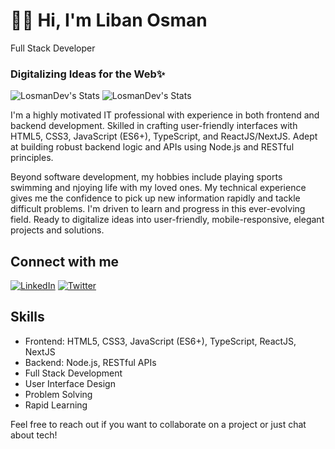 # 👋🏾 Hi, I'm Liban Osman

Full Stack Developer

### Digitalizing Ideas for the Web✨

![LosmanDev's Stats](https://github-readme-stats.vercel.app/api?username=LosmanDev&theme=dark&rank_icon=github&hide_border=true&count_private=true)
![LosmanDev's Stats](https://github-readme-stats.vercel.app/api/top-langs/?username=LosmanDev&theme=dark)

I'm a highly motivated IT professional with experience in both frontend and backend development. Skilled in crafting user-friendly interfaces with HTML5, CSS3, JavaScript (ES6+), TypeScript, and ReactJS/NextJS. Adept at building robust backend logic and APIs using Node.js and RESTful principles. 

Beyond software development, my hobbies include playing sports swimming and njoying life with my loved ones.
My technical experience gives me the confidence to pick up new information rapidly and tackle difficult problems. I'm driven to learn and progress in this ever-evolving field. Ready to digitalize ideas into user-friendly, mobile-responsive, elegant projects and solutions.

## Connect with me

[![LinkedIn](https://img.shields.io/badge/LinkedIn-0A66C2?style=for-the-badge&logo=linkedin&logoColor=white)](https://www.linkedin.com/in/liban-osman-losmandev/)
[![Twitter](https://img.shields.io/badge/Twitter-1DA1F2?style=for-the-badge&logo=twitter&logoColor=white)](https://twitter.com/LosmanDev)

## Skills

- Frontend: HTML5, CSS3, JavaScript (ES6+), TypeScript, ReactJS, NextJS
- Backend: Node.js, RESTful APIs
- Full Stack Development
- User Interface Design
- Problem Solving
- Rapid Learning

Feel free to reach out if you want to collaborate on a project or just chat about tech!

<!--
**LosmanDev/LosmanDev** is a ✨ _special_ ✨ repository because its `README.md` (this file) appears on your GitHub profile.

Here are some ideas to get you started:

- 🔭 I’m currently working on ...
- 🌱 I’m currently learning ...
- 👯 I’m looking to collaborate on ...
- 🤔 I’m looking for help with ...
- 💬 Ask me about ...
- 📫 How to reach me: ...
- 😄 Pronouns: ...
- ⚡ Fun fact: ...
-->
